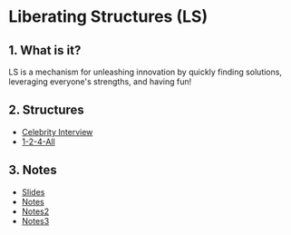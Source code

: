 <!-- numbers -->

# Liberating Structures (LS)

## 1. What is it?
LS is a mechanism for unleashing innovation by quickly finding solutions, leveraging everyone's strengths, and having fun!

## 2. Structures
* [Celebrity Interview](celebrity-interview/)
* [1-2-4-All](1-2-4-all/)

## 3. Notes
* [Slides](slides/)
* [Notes](notes/)
* [Notes2](notes2/)
* [Notes3](notes3/)
